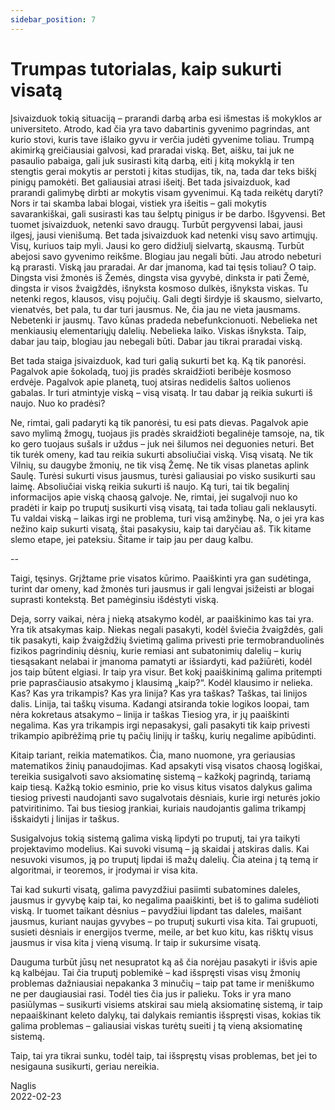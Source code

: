 ```yaml
---
sidebar_position: 7
---
```


# Trumpas tutorialas, kaip sukurti visatą

Įsivaizduok tokią situaciją – prarandi darbą arba esi išmestas iš mokyklos ar universiteto. Atrodo, kad čia
yra tavo dabartinis gyvenimo pagrindas, ant kurio stovi, kuris tave išlaiko gyvu ir verčia judėti gyvenime
toliau. Trumpą akimirką greičiausiai galvosi, kad praradai viską. Bet, aišku, tai juk ne pasaulio pabaiga,
gali juk susirasti kitą darbą, eiti į kitą mokyklą ir ten stengtis gerai mokytis ar perstoti į kitas studijas, tik,
na, tada dar teks biškį pinigų pamokėti. Bet galiausiai atrasi išeitį. Bet tada įsivaizduok, kad prarandi
galimybę dirbti ar mokytis visam gyvenimui. Ką tada reikėtų daryti? Nors ir tai skamba labai blogai, vistiek
yra išeitis – gali mokytis savarankiškai, gali susirasti kas tau šelptų pinigus ir be darbo. Išgyvensi. Bet
tuomet įsivaizduok, netenki savo draugų. Turbūt pergyvensi labai, jausi ilgesį, jausi vienišumą. Bet tada
įsivaizduok kad netenki visų savo artimųjų. Visų, kuriuos taip myli. Jausi ko gero didžiulį sielvartą,
skausmą. Turbūt abejosi savo gyvenimo reikšme. Blogiau jau negali būti. Jau atrodo nebeturi ką prarasti.
Viską jau praradai. Ar dar įmanoma, kad tai tęsis toliau? O taip. Dingsta visi žmonės iš Žemės, dingsta visa
gyvybė, dinksta ir pati Žemė, dingsta ir visos žvaigždės, išnyksta kosmoso dulkės, išnyksta viskas. Tu
netenki regos, klausos, visų pojučių. Gali degti širdyje iš skausmo, sielvarto, vienatvės, bet pala, tu dar turi
jausmus. Ne, čia jau ne vieta jausmams. Nebetenki ir jausmų. Tavo kūnas pradeda nebefunkcionuoti.
Nebelieka net menkiausių elementariųjų dalelių. Nebelieka laiko. Viskas išnyksta. Taip, dabar jau taip,
blogiau jau nebegali būti. Dabar jau tikrai praradai viską.

Bet tada staiga įsivaizduok, kad turi galią sukurti bet ką. Ką tik panorėsi. Pagalvok apie šokoladą, tuoj jis
pradės skraidžioti beribėje kosmoso erdvėje. Pagalvok apie planetą, tuoj atsiras nedidelis šaltos uolienos
gabalas. Ir turi atmintyje viską – visą visatą. Ir tau dabar ją reikia sukurti iš naujo. Nuo ko pradėsi?

Ne, rimtai, gali padaryti ką tik panorėsi, tu esi pats dievas. Pagalvok apie savo mylimą žmogų, tuojaus jis
pradės skraidžioti begalinėje tamsoje, na, tik ko gero tuojaus sušals ir uždus – juk nei šilumos nei deguonies
neturi. Bet tik turėk omeny, kad tau reikia sukurti absoliučiai viską. Visą visatą. Ne tik Vilnių, su daugybe
žmonių, ne tik visą Žemę. Ne tik visas planetas aplink Saulę. Turėsi sukurti visus jausmus, turėsi galiausiai
po visko susikurti sau laimę. Absoliučiai viską reikia sukurti iš naujo. Ką turi, tai tik begalinį informacijos
apie viską chaosą galvoje. Ne, rimtai, jei sugalvoji nuo ko pradėti ir kaip po truputį susikurti visą visatą, tai
tada toliau gali neklausyti. Tu valdai viską – laikas irgi ne problema, turi visą amžinybę. Na, o jei yra kas
nežino kaip sukurti visatą, štai pasakysiu, kaip tai daryčiau aš. Tik kitame slemo etape, jei pateksiu. Šitame
ir taip jau per daug kalbu.

--

Taigi, tęsinys. Grįžtame prie visatos kūrimo. Paaiškinti yra gan sudėtinga, turint dar omeny, kad žmonės
turi jausmus ir gali lengvai įsižeisti ar blogai suprasti kontekstą. Bet pamėginsiu išdėstyti viską.

Deja, sorry vaikai, nėra į nieką atsakymo kodėl, ar paaiškinimo kas tai yra. Yra tik atsakymas kaip. Niekas
negali pasakyti, kodėl šviečia žvaigždės, gali tik pasakyti, kaip žvaigždžių švietimą galima privesti prie
termobranduolinės fizikos pagrindinių dėsnių, kurie remiasi ant subatonimių dalelių – kurių tiesąsakant
nelabai ir įmanoma pamatyti ar išsiardyti, kad pažiūrėti, kodėl jos taip būtent elgiasi. Ir taip yra visur. Bet
kokį paaiškinimą galima pritempti prie paprasčiausio atsakymo į klausimą „kaip?“. Kodėl klausimo ir
nelieka. Kas? Kas yra trikampis? Kas yra linija? Kas yra taškas? Taškas, tai linijos dalis. Linija, tai taškų
visuma. Kadangi atsiranda tokie logikos loopai, tam nėra kokretaus atsakymo – linija ir taškas Tiesiog yra,
ir jų paaiškinti negalima. Kas yra trikampis irgi nepasakysi, gali pasakyti tik kaip privesti trikampio
apibrėžimą prie tų pačių linijų ir taškų, kurių negalime apibūdinti.

Kitaip tariant, reikia matematikos. Čia, mano nuomone, yra geriausias matematikos žinių panaudojimas.
Kad apsakyti visą visatos chaosą logiškai, tereikia susigalvoti savo aksiomatinę sistemą – kažkokį pagrindą,
tariamą kaip tiesą. Kažką tokio esminio, prie ko visus kitus visatos dalykus galima tiesiog privesti
naudojanti savo sugalvotais dėsniais, kurie irgi neturės jokio patviritinimo. Tai bus tiesiog įrankiai, kuriais
naudojantis galima trikampį išskaidyti į linijas ir taškus.

Susigalvojus tokią sistemą galima viską lipdyti po truputį, tai yra taikyti projektavimo modelius. Kai suvoki
visumą – ją skaidai į atskiras dalis. Kai nesuvoki visumos, ją po truputį lipdai iš mažų dalelių. Čia ateina į
tą temą ir algoritmai, ir teoremos, ir įrodymai ir visa kita.

Tai kad sukurti visatą, galima pavyzdžiui pasiimti subatomines daleles, jausmus ir gyvybę kaip tai, ko
negalima paaiškinti, bet iš to galima sudėlioti viską. Ir tuomet taikant dėsnius – pavydžiui lipdant tas daleles,
maišant jausmus, kuriant naujas gyvybes – po truputį sukurti visa kita. Tai grupuoti, susieti dėsniais ir
energijos tverme, meile, ar bet kuo kitu, kas rišktų visus jausmus ir visa kita į vieną visumą. Ir taip ir
sukursime visatą.

Dauguma turbūt jūsų net nesupratot ką aš čia norėjau pasakyti ir išvis apie ką kalbėjau. Tai čia truputį
poblemikė – kad išspręsti visas visų žmonių problemas dažniausiai nepakanka 3 minučių – taip pat tame ir
meniškumo ne per daugiausiai rasi. Todėl ties čia jus ir palieku. Toks ir yra mano pasiūlymas – susikurti
visiems atskirai sau mielą aksiomatinę sistemą, ir taip nepaaiškinant keleto dalykų, tai dalykais remiantis
išspręsti visas, kokias tik galima problemas – galiausiai viskas turėtų sueiti į tą vieną aksiomatinę sistemą.

Taip, tai yra tikrai sunku, todėl taip, tai išspręstų visas problemas, bet jei to nesigauna susikurti, geriau
nereikia.

Naglis  
2022-02-23
